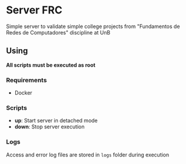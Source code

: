 # Server FRC

Simple server to validate simple college projects from "Fundamentos de Redes de Computadores" discipline at UnB

## Using
**All scripts must be executed as root**

### Requirements
* Docker

### Scripts

* **up**: Start server in detached mode
* **down**: Stop server execution

### Logs

Access and error log files are stored in `logs` folder during execution
